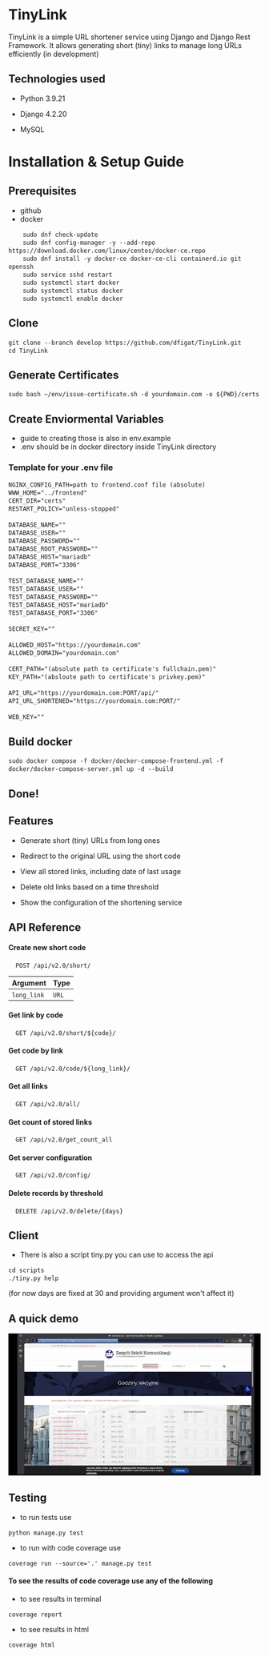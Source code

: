 # TinyLink
TinyLink is a simple URL shortener service using Django and Django Rest Framework.
It allows generating short (tiny) links to manage long URLs efficiently
(in development)


## Technologies used

- Python 3.9.21

- Django 4.2.20

- MySQL

# Installation & Setup Guide
## Prerequisites
- github
- docker
```
    sudo dnf check-update
    sudo dnf config-manager -y --add-repo https://download.docker.com/linux/centos/docker-ce.repo
    sudo dnf install -y docker-ce docker-ce-cli containerd.io git openssh
    sudo service sshd restart
    sudo systemctl start docker
    sudo systemctl status docker
    sudo systemctl enable docker
```
## Clone
```
git clone --branch develop https://github.com/dfigat/TinyLink.git
cd TinyLink
```
## Generate Certificates
```
sudo bash ~/env/issue-certificate.sh -d yourdomain.com -o ${PWD}/certs
```

## Create Enviormental Variables
- guide to creating those is also in env.example
- .env should be in docker directory inside TinyLink directory
### Template for your .env file
```
NGINX_CONFIG_PATH=path to frontend.conf file (absolute)
WWW_HOME="../frontend"
CERT_DIR="certs"
RESTART_POLICY="unless-stopped"

DATABASE_NAME=""
DATABASE_USER=""
DATABASE_PASSWORD=""
DATABASE_ROOT_PASSWORD=""
DATABASE_HOST="mariadb"
DATABASE_PORT="3306"

TEST_DATABASE_NAME=""
TEST_DATABASE_USER=""
TEST_DATABASE_PASSWORD=""
TEST_DATABASE_HOST="mariadb"
TEST_DATABASE_PORT="3306"

SECRET_KEY=""

ALLOWED_HOST="https://yourdomain.com"
ALLOWED_DOMAIN="yourdomain.com"

CERT_PATH="(absolute path to certificate's fullchain.pem)"
KEY_PATH="(absloute path to certificate's privkey.pem)"

API_URL="https://yourdomain.com:PORT/api/"
API_URL_SHORTENED="https://yourdomain.com:PORT/"

WEB_KEY=""
```


## Build docker
```
sudo docker compose -f docker/docker-compose-frontend.yml -f docker/docker-compose-server.yml up -d --build
```

## Done!


## Features

- Generate short (tiny) URLs from long ones

- Redirect to the original URL using the short code

- View all stored links, including date of last usage

- Delete old links based on a time threshold

- Show the configuration of the shortening service
## API Reference

#### Create new short code

```http
  POST /api/v2.0/short/
```

| Argument | Type     
| :-------- | :------- 
| `long_link` | `URL`

#### Get link by code

```http
  GET /api/v2.0/short/${code}/
```

#### Get code by link

```http
  GET /api/v2.0/code/${long_link}/
```

#### Get all links

```http
  GET /api/v2.0/all/
```

#### Get count of stored links

```http
  GET /api/v2.0/get_count_all
```

#### Get server configuration

```http
  GET /api/v2.0/config/
```
#### Delete records by threshold
```http
  DELETE /api/v2.0/delete/{days}
```

## Client
- There is also a script tiny.py you can use to access the api
```
cd scripts
./tiny.py help
```

(for now days are fixed at 30 and providing argument won't affect it)
## A quick demo
![DEMO](.assets/demo.gif)

## Testing
- to run tests use
```
python manage.py test
```
- to run with code coverage use
```
coverage run --source='.' manage.py test
```
#### To see the results of code coverage use any of the following
- to see results in terminal
```
coverage report
```
- to see results in html
```
coverage html
```


